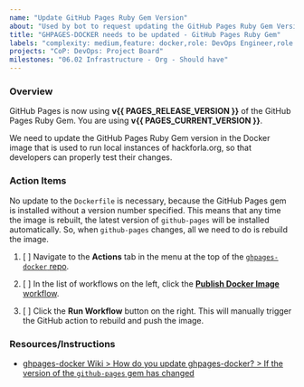 ```yaml
---
name: "Update GitHub Pages Ruby Gem Version"
about: "Used by bot to request updating the GitHub Pages Ruby Gem Version in ghpages Docker image."
title: "GHPAGES-DOCKER needs to be updated - GitHub Pages Ruby Gem"
labels: "complexity: medium,feature: docker,role: DevOps Engineer,role: Site Reliability Engineer,size: 3pt"
projects: "CoP: DevOps: Project Board"
milestones: "06.02 Infrastructure - Org - Should have"
---
```


### Overview

GitHub Pages is now using **v{{ PAGES_RELEASE_VERSION }}** of the GitHub Pages Ruby Gem. You are using **v{{ PAGES_CURRENT_VERSION }}**.

We need to update the GitHub Pages Ruby Gem version in the Docker image that is used to run local instances of hackforla.org, so that developers can properly test their changes.

### Action Items

No update to the `Dockerfile` is necessary, because the GitHub Pages gem is installed without a version number specified. This means that any time the image is rebuilt, the latest version of `github-pages` will be installed automatically. So, when `github-pages` changes, all we need to do is rebuild the image.

1. [ ] Navigate to the **Actions** tab in the menu at the top of the [`ghpages-docker` repo](https://github.com/hackforla/ghpages-docker/actions).

2. [ ] In the list of workflows on the left, click the [**Publish Docker Image** workflow](https://github.com/hackforla/ghpages-docker/actions/workflows/build-and-push-to-docker-hub.yml).

3. [ ] Click the **Run Workflow** button on the right. This will manually trigger the GitHub action to rebuild and push the image.

### Resources/Instructions

- [ghpages-docker Wiki > How do you update ghpages-docker? > If the version of the `github-pages` gem has changed](https://github.com/hackforla/ghpages-docker/wiki#if-the-version-of-the-github-pages-gem-has-changed)
